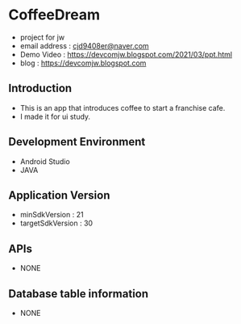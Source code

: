 # CoffeeDream
- project for jw <br />
- email address : cjd9408er@naver.com <br />
- Demo Video : https://devcomjw.blogspot.com/2021/03/ppt.html <br />
- blog : https://devcomjw.blogspot.com <br />

## Introduction
- This is an app that introduces coffee to start a franchise cafe.
- I made it for ui study.

## Development Environment
- Android Studio 
- JAVA

## Application Version
- minSdkVersion : 21
- targetSdkVersion : 30


## APIs
- NONE

## Database table information
- NONE
